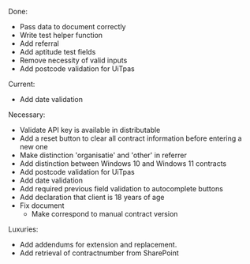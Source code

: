 Done:

- Pass data to document correctly
- Write test helper function
- Add referral
- Add aptitude test fields
- Remove necessity of valid inputs
- Add postcode validation for UiTpas

Current:

- Add date validation

Necessary:

- Validate API key is available in distributable
- Add a reset button to clear all contract information before entering a new one
- Make distinction 'organisatie' and 'other' in referrer
- Add distinction between Windows 10 and Windows 11 contracts
- Add postcode validation for UiTpas
- Add date validation
- Add required previous field validation to autocomplete buttons
- Add declaration that client is 18 years of age
- Fix document
	- Make correspond to manual contract version

Luxuries:

- Add addendums for extension and replacement.
- Add retrieval of contractnumber from SharePoint